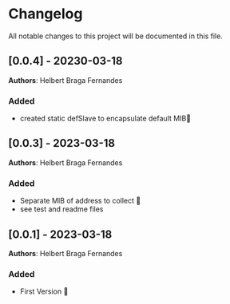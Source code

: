 # Changelog

All notable changes to this project will be documented in this file.

## [0.0.4] - 20230-03-18

**Authors**: Helbert Braga Fernandes

### Added

- created static defSlave to encapsulate default MIB👶

## [0.0.3] - 2023-03-18

**Authors**: Helbert Braga Fernandes

### Added

- Separate MIB of address to collect 👶
- see test and readme files

## [0.0.1] - 2023-03-18

**Authors**: Helbert Braga Fernandes

### Added

- First Version 👶
